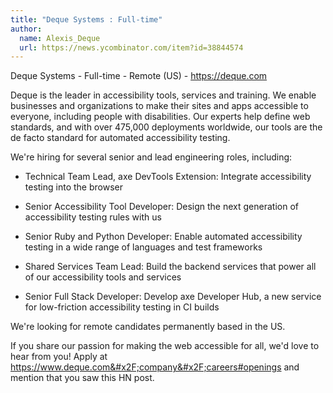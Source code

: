 ```yaml
---
title: "Deque Systems : Full-time"
author:
  name: Alexis_Deque
  url: https://news.ycombinator.com/item?id=38844574
---
```

Deque Systems - Full-time - Remote (US) - <a href="https:&#x2F;&#x2F;deque.com" rel="nofollow">https:&#x2F;&#x2F;deque.com</a>

Deque is the leader in accessibility tools, services and training. We enable businesses and organizations to make their sites and apps accessible to everyone, including people with disabilities. Our experts help define web standards, and with over 475,000 deployments worldwide, our tools are the de facto standard for automated accessibility testing.

We&#x27;re hiring for several senior and lead engineering roles, including:

- Technical Team Lead, axe DevTools Extension: Integrate accessibility testing into the browser

- Senior Accessibility Tool Developer: Design the next generation of accessibility testing rules with us

- Senior Ruby and Python Developer: Enable automated accessibility testing in a wide range of languages and test frameworks

- Shared Services Team Lead: Build the backend services that power all of our accessibility tools and services

- Senior Full Stack Developer: Develop axe Developer Hub, a new service for low-friction accessibility testing in CI builds

We&#x27;re looking for remote candidates permanently based in the US.

If you share our passion for making the web accessible for all, we&#x27;d love to hear from you! Apply at <a href="https:&#x2F;&#x2F;www.deque.com&#x2F;company&#x2F;careers#openings" rel="nofollow">https:&#x2F;&#x2F;www.deque.com&#x2F;company&#x2F;careers#openings</a> and mention that you saw this HN post.
